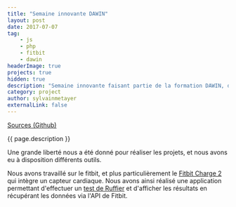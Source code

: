 ```yaml
---
title: "Semaine innovante DAWIN"
layout: post
date: 2017-07-07
tag: 
    - js
    - php
    - fitbit
    - dawin
headerImage: true
projects: true
hidden: true
description: "Semaine innovante faisant partie de la formation DAWIN, durant laquelle le but était de réaliser une application innovante."
category: project
author: sylvainmetayer
externalLink: false
---
```


[Sources (Github)](https://github.com/sylvainmetayer/semaine-innovante-dawin)

{{ page.description }}

Une grande liberté nous a été donné pour réaliser les projets, et nous avons eu à disposition différents outils.

Nous avons travaillé sur le fitbit, et plus particulièrement le [Fitbit Charge 2](https://www.fitbit.com/fr/charge2) qui intègre un capteur cardiaque. Nous avons ainsi réalisé une application permettant d'effectuer un [test de Ruffier](https://fr.wikipedia.org/wiki/Test_de_Ruffier) et d'afficher les résultats en récupérant les données via l'API de Fitbit.
